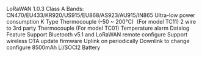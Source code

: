LoRaWAN 1.0.3 Class A
Bands: CN470/EU433/KR920/US915/EU868/AS923/AU915/IN865
Ultra-low power consumption
K Type Thermocouple (-50 ~ 200°C)  (For model TC11)
2 wire to 3rd party Thermocouple (For model TC01)
Temperature alarm
Datalog Feature
Support Bluetooth v5.1 and LoRaWAN remote configure
Support wireless OTA update firmware
Uplink on periodically
Downlink to change configure
8500mAh Li/SOCl2 Battery
